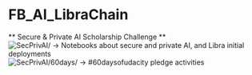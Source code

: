 # FB_AI_LibraChain

**  Secure & Private AI Scholarship Challenge **
<br>
![SecPrivAI/](https://github.com/sfrias/FB_AI_LibraChain/tree/master/SecPrivAI) ->        Notebooks about secure and private AI, and Libra initial deployments
<br>
![SecPrivAI/60days/](https://github.com/sfrias/FB_AI_LibraChain/tree/master/SecPrivAI/60days) -> #60daysofudacity pledge activities
